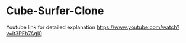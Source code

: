 # Cube-Surfer-Clone
 Youtube link for detailed explanation https://www.youtube.com/watch?v=it3PFb7AgI0
